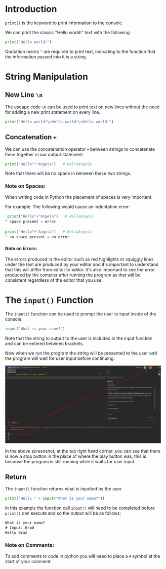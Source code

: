 # Introduction

`print()` is the keyword to print information to the console.  

We can print the classic "Hello world!" text with the following:

```python nums
print("Hello world!")
```

Quotation marks `"` are required to print text, indicating to the function that the information passed into it is a string.

# String Manipulation

## New Line `\n`

The escape code `\n` can be used to print text on new lines without the need for adding a new print statement on every line.

```python
print("Hello world!\nHello world!\nHello world!")
```

## Concatenation `+`

We can use the concatenation operator `+` between strings to concatenate them together in our output statement.

```python
print("Hello"+"Angela")   # HelloAngela
```

Note that there will be no space in between these two strings.

### Note on Spaces:

When writing code in Python the placement of spaces is very important.  

For example: The following would cause an indentation error:

```python
 print("Hello"+"Angela")   # HelloAngela
^ space present = error

print("Hello"+"Angela")   # HelloAngela
^ no space present = no error
```

#### Note on Errors:

The errors produced in the editor such as red highlights or squiggly lines under the text are produced by your editor and it's important to understand that this will differ from editor to editor. It's also important to see the error produced by the compiler after running the program as that will be consistent regardless of the editor that you use.

# The `input()` Function

The `input()` function can be used to prompt the user to input inside of the console.

```python
input("What is your name?")
```

Note that the string to output to the user is included in the input function and can be entered between brackets.

Now when we run the program the string will be presented to the user and the program will wait for user input before continuing.

![](Pictures/Printing%20to%20the%20Console%20-%20Waiting%20for%20User%20Input.png)

In the above screenshot, at the top right hand corner, you can see that there is now a stop button in the place of where the play button was, this is because the program is still running while it waits for user input.

## Return

The `input()` function returns what is inputted by the user.

```python
print("Hello " + input("What is your name?"))
```

In this example the function call `input()` will need to be completed before `print()` can execute and so the output will be as follows:

```
What is your name?
# Input: Brad
Hello Brad
```

### Note on Comments:

To add comments to code in python you will need to place a `#` symbol at the start of your comment.
